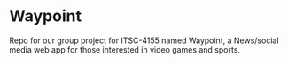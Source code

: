 # Waypoint
Repo for our group project for ITSC-4155 named Waypoint, a News/social media web app for those interested in video games and sports.
